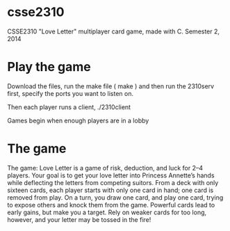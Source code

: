 # csse2310
CSSE2310 "Love Letter" multiplayer card game, made with C.
Semester 2, 2014

# Play the game
Download the files, run the make file ( make ) and then run the 2310serv first, specify the ports you want to listen on.

Then each player runs a client, ./2310client 

Games begin when enough players are in a lobby

# The game
The game: Love Letter is a game of risk, deduction, and luck for 2–4 players. Your goal is to get your love letter into Princess Annette’s hands while deflecting the letters from competing suitors. From a deck with only sixteen cards, each player starts with only one card in hand; one card is removed from play. On a turn, you draw one card, and play one card, trying to expose others and knock them from the game. Powerful cards lead to early gains, but make you a target. Rely on weaker cards for too long, however, and your letter may be tossed in the fire!
